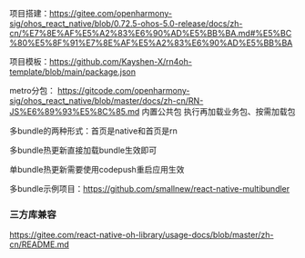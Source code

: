 项目搭建：https://gitee.com/openharmony-sig/ohos_react_native/blob/0.72.5-ohos-5.0-release/docs/zh-cn/%E7%8E%AF%E5%A2%83%E6%90%AD%E5%BB%BA.md#%E5%BC%80%E5%8F%91%E7%8E%AF%E5%A2%83%E6%90%AD%E5%BB%BA

项目模板：https://github.com/Kayshen-X/rn4oh-template/blob/main/package.json

metro分包：
https://gitcode.com/openharmony-sig/ohos_react_native/blob/master/docs/zh-cn/RN-JS%E6%89%93%E5%8C%85.md
内置公共包
执行再加载业务包、按需加载包



多bundle的两种形式：首页是native和首页是rn

多bundle热更新直接加载bundle生效即可

单bundle热更新需要使用codepush重启应用生效

多bundle示例项目：https://github.com/smallnew/react-native-multibundler


### 三方库兼容
https://gitee.com/react-native-oh-library/usage-docs/blob/master/zh-cn/README.md
